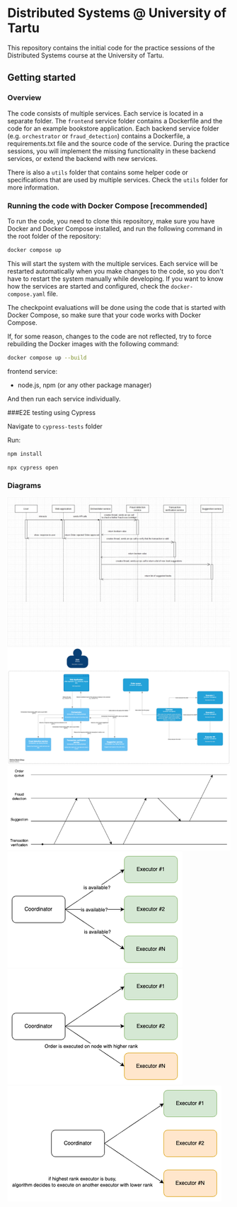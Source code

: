 # Distributed Systems @ University of Tartu

This repository contains the initial code for the practice sessions of the Distributed Systems course at the University of Tartu.

## Getting started

### Overview

The code consists of multiple services. Each service is located in a separate folder. The `frontend` service folder contains a Dockerfile and the code for an example bookstore application. Each backend service folder (e.g. `orchestrator` or `fraud_detection`) contains a Dockerfile, a requirements.txt file and the source code of the service. During the practice sessions, you will implement the missing functionality in these backend services, or extend the backend with new services.

There is also a `utils` folder that contains some helper code or specifications that are used by multiple services. Check the `utils` folder for more information.

### Running the code with Docker Compose [recommended]

To run the code, you need to clone this repository, make sure you have Docker and Docker Compose installed, and run the following command in the root folder of the repository:

```bash
docker compose up
```

This will start the system with the multiple services. Each service will be restarted automatically when you make changes to the code, so you don't have to restart the system manually while developing. If you want to know how the services are started and configured, check the `docker-compose.yaml` file.

The checkpoint evaluations will be done using the code that is started with Docker Compose, so make sure that your code works with Docker Compose.

If, for some reason, changes to the code are not reflected, try to force rebuilding the Docker images with the following command:

```bash
docker compose up --build
```

frontend service:
- node.js, npm (or any other package manager)

And then run each service individually.

###E2E testing using Cypress

Navigate to `cypress-tests` folder

Run:
```bash
npm install
```

```bash
npx cypress open
```

### Diagrams

![alt text](sequence-diagram.jpeg "Sequence diagram")
![alt text](system-diagram.png "System diagram")
![alt text](vector-clock.png "Vector diagram")
![alt text](leader-election-diagram-1.png "Leader election diagram 1")
![alt text](leader-election-diagram-2.png "Leader election diagram 2")
![alt text](leader-election-diagram-3.png "Leader election diagram 3")
